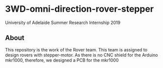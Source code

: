 # 3WD-omni-direction-rover-stepper
University of Adelaide Summer Research Internship 2019
## About 
This repository is the work of the Rover team. 
 This team is assigned to design rovers with stepper-motor. 
  As there is no CNC shield for the Arduino mkr1000, therefore, we designed a PCB for the mkr1000
